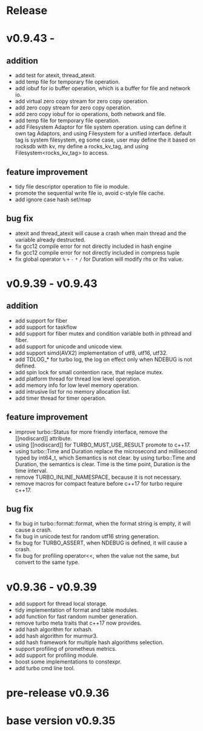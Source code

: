 Release
==================================

v0.9.43 -
================================

addition
--------------------------------

* add test for atexit, thread_atexit.
* add temp file for temporary file operation.
* add iobuf for io buffer operation, which is a buffer for file and network io.
* add virtual zero copy stream for zero copy operation.
* add zero copy stream for zero copy operation.
* add zero copy iobuf for io operations, both network and file.
* add temp file for temporary file operation.
* add Filesystem Adaptor for file system operation. using can define it own tag Adaptors, and 
  using Filesystem<Tag> for a unified interface. default tag is system filesystem, eg some case, user
  may define the it based on rocksdb with kv, my define  a rocks_kv_tag, and using Filesystem<rocks_kv_tag>
  to access.

feature improvement
--------------------------------
* tidy file descriptor operation to file io module.
* promote the sequential write file io, avoid c-style file cache.
* add ignore case hash set/map

bug fix
--------------------------------

* atexit and thread_atexit will cause a crash when main thread and the variable already destructed.
* fix gcc12 compile error for <string> not directly included in hash engine
* fix gcc12 compile error for <cstddef> not directly included in compress tuple
* fix global operator `%` `+` `-` `*` `/` for Duration will modify rhs or lhs value.

v0.9.39 - v0.9.43
================================

addition
--------------------------------

* add support for fiber
* add support for taskflow
* add support for fiber mutex and condition variable both in pthread and fiber.
* add support for unicode and unicode view.
* add support simd(AVX2) implementation of utf8, utf16, utf32.
* add TDLOG_* for turbo log, the log on effect only when NDEBUG is not defined.
* add spin lock for small contention race, that replace mutex.
* add platform thread for thread low level operation.
* add memory info for low level memory operation.
* add intrusive list for no memory allocation list.
* add timer thread for timer operation.

feature improvement
--------------------------------
* improve turbo::Status for more friendly interface, remove the [[nodiscard]] attribute.
* using [[nodiscard]] for TURBO_MUST_USE_RESULT promote to c++17.
* using turbo::Time and Duration replace the microsecond and millisecond typed by
  int64_t, which Semantics is not clear. by using turbo::Time and Duration, the
  semantics is clear. Time is the time point, Duration is the time interval.
* remove TURBO_INLINE_NAMESPACE, because it is not necessary.
* remove macros for compact feature before c++17 for turbo require c++17.

bug fix
--------------------------------

* fix bug in turbo::format::format, when the format string is empty, it will cause a crash.
* fix bug in unicode test for random utf16 string generation.
* fix bug for TURBO_ASSERT, when NDEBUG is defined, it will cause a crash.
* fix bug for profiling operator<<, when the value not the same, but convert to the same type.

v0.9.36 - v0.9.39
================================

* add support for thread local storage.
* tidy implementation of format and table modules.
* add function for fast random number generation.
* remove turbo meta traits that c++17 now provides.
* add hash algorithm for xxhash.
* add hash algorithm for murmur3.
* add hash framework for multiple hash algorithms selection.
* support profiling of prometheus metrics.
* add support for profiling module.
* boost some implementations  to constexpr.
* add turbo cmd line tool.

# pre-release v0.9.36

# base version v0.9.35